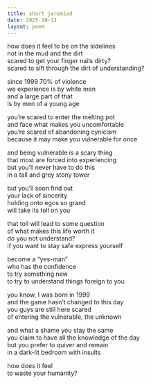 ```yaml
---
title: short jeremiad
date: 2025-10-11
layout: poem
---
```

how does it feel to be on the sidelines  
not in the mud and the dirt  
scared to get your finger nails dirty?  
scared to sift through the dirt of understanding?  

since 1999 70% of violence  
we experience is by white men  
and a large part of that  
is by men of a young age  

you’re scared to enter the melting pot  
and face what makes you uncomfortable  
you’re scared of abandoning cynicism  
because it may make you vulnerable for once  

and being vulnerable is a scary thing  
that most are forced into experiencing  
but you’ll never have to do this  
in a tall and grey stony tower  

but you’ll soon find out   
your lack of sincerity  
holding onto egos so grand  
will take its toll on you  

that toll will lead to some question  
of what makes this life worth it  
do you not understand?   
if you want to stay safe express yourself  

become a “yes-man”  
who has the confidence  
to try something new  
to try to understand things foreign to you  

you know, I was born in 1999  
and the game hasn’t changed to this day  
you guys are still here scared  
of entering the vulnerable, the unknown  

and what a shame you stay the same  
you claim to have all the knowledge of the day  
but you prefer to quiver and remain  
in a dark-lit bedroom with insults  

how does it feel  
to waste your humanity?  
